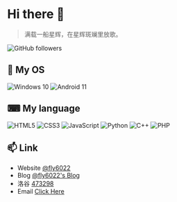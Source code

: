 # Hi there 👋

>  满载一船星辉，在星辉斑斓里放歌。

<img alt="GitHub followers" src="https://img.shields.io/github/followers/fly6022?style=social" />

## 🌱 My OS

![Windows 10](https://img.shields.io/badge/Windows%2010-0078D6?logo=microsoft&logoColor=white) ![Android 11](https://img.shields.io/badge/Android-3DDC84?logo=android&logoColor=white)

## ⌨ My language

![HTML5](https://img.shields.io/badge/HTML5-E34F26.svg?logo=html5&logoColor=white) 
![CSS3](https://img.shields.io/badge/CSS3-59,113,165.svg?logo=css3&logoColor=white) 
![JavaScript](https://img.shields.io/badge/JavaScript-323330.svg?logo=javascript&logoColor=F7DF1E) 
![Python](https://img.shields.io/badge/python-3B71A5.svg?logo=python&logoColor=white)
![C++](https://img.shields.io/badge/C++-0280CE.svg?logo=C&logoColor=white)
![PHP](https://img.shields.io/badge/PHP-3B71A5.svg?logo=php&logoColor=white)


## 📫 Link

- Website [@fly6022](https://fly6022.fun/)
- Blog [@fly6022's Blog](https://blog.fly6022.fun)
- 洛谷 [473298](https://www.luogu.com.cn/user/473298)
- Email [Click Here](mailto:i@fly6022.fun)
